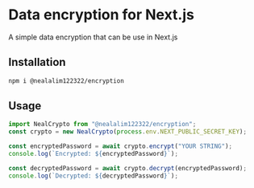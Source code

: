 # Data encryption for Next.js
A simple data encryption that can be use in Next.js

## Installation

```sh
npm i @nealalim122322/encryption
```

## Usage

```jsx
import NealCrypto from "@nealalim122322/encryption";
const crypto = new NealCrypto(process.env.NEXT_PUBLIC_SECRET_KEY);

const encryptedPassword = await crypto.encrypt("YOUR STRING");
console.log(`Encrypted: ${encryptedPassword}`);

const decryptedPassword = await crypto.decrypt(encryptedPassword);
console.log(`Decrypted: ${decryptedPassword}`);
```